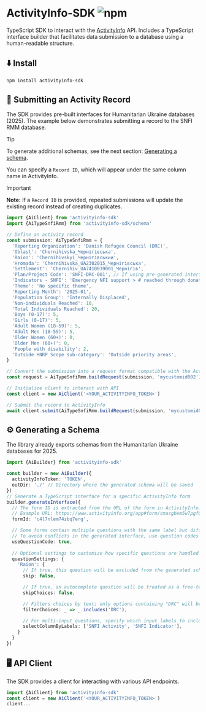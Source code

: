 # ActivityInfo-SDK ![npm](https://img.shields.io/npm/v/activityinfo-sdk)

TypeScript SDK to interact with the [ActivityInfo](https://www.activityinfo.org/) API.
Includes a TypeScript interface builder that facilitates data submission to a database using a human-readable structure.

## ⬇️ Install
```bash
npm install activityinfo-sdk
```

## 🛜  Submitting an Activity Record

The SDK provides pre-built interfaces for Humanitarian Ukraine databases (2025).
The example below demonstrates submitting a record to the SNFI RMM database.

> [!TIP]
> To generate additional schemas, see the next section: [Generating a schema](#-generating-a-schema).

You can specify a `Record ID`, which will appear under the same column name in ActivityInfo.

> [!IMPORTANT]  
> **Note:** If a `Record ID` is provided, repeated submissions will update the existing record instead of creating duplicates.

```ts
import {AiClient} from 'activityinfo-sdk'
import {AiTypeSnfiRmm} from 'activityinfo-sdk/schema'

// Define an activity record
const submission: AiTypeSnfiRmm = {
  'Reporting Organization': 'Danish Refugee Council (DRC)',
  'Oblast': 'Chernihivska_Чернігівська',
  'Raion': 'Chernihivskyi_Чернігівськии',
  'Hromada': 'Chernihivska_UA2302015_Чернігівська',
  'Settlement': 'Chernihiv_UA7410039001_Чернігів',
  'Plan/Project Code': 'SNFI-DRC-001', // If using pre-generated interfaces, this property must be set manually based on your current plan codes.
  'Indicators - SNFI': 'Emergency NFI support > # reached through donation of NFIs (Invincibility Points, bomb shelters, transit centers) > in-kind',
  'Theme': 'No specific theme',
  'Reporting Month': '2025-01',
  'Population Group': 'Internally Displaced',
  'Non-individuals Reached': 10,
  'Total Individuals Reached': 20,
  'Boys (0-17)': 5,
  'Girls (0-17)': 5,
  'Adult Women (18-59)': 5,
  'Adult Men (18-59)': 5,
  'Older Women (60+)': 0,
  'Older Men (60+)': 0,
  'People with disability': 2,
  'Outside HNRP Scope sub-category': 'Outside priority areas',
}

// Convert the submission into a request format compatible with the ActivityInfo API
const request = AiTypeSnfiRmm.buildRequest(submission, 'mycustomid002')

// Initialize client to interact with API
const client = new AiClient('<YOUR_ACTIVITYINFO_TOKEN>')

// Submit the record to ActivityInfo
await client.submit(AiTypeSnfiRmm.buildRequest(submission, 'mycustomid002'))
```

## ⚙️ Generating a Schema

The library already exports schemas from the Humanitarian Ukraine databases for 2025.
```ts
import {AiBuilder} from 'activityinfo-sdk'

const builder = new AiBuilder({
  activityInfoToken: 'TOKEN',
  outDir: './' // Directory where the generated schema will be saved
})
// Generate a TypeScript interface for a specific ActivityInfo form
builder.generateInterface({
  // The form ID is extracted from the URL of the form in ActivityInfo.
  // Example URL: https://www.activityinfo.org/app#form/cmasgbem5w7pgf02/display/c4l7nlem74zbq7erg
  formId: 'c4l7nlem74zbq7erg',

  // Some forms contain multiple questions with the same label but different meanings.  
  // To avoid conflicts in the generated interface, use question codes instead of labels.  
  useQuestionCode: true,
  
  // Optional settings to customize how specific questions are handled
  questionSettings: {
    'Raion': {
      // If true, this question will be excluded from the generated schema
      skip: false,

      // If true, an autocomplete question will be treated as a free-text input
      skipChoices: false,

      // Filters choices by text; only options containing "DRC" will be included
      filterChoices: _ => _.includes('DRC'),

      // For multi-input questions, specify which input labels to include in the generated choices
      selectColumnByLabels: ['SNFI Activity', 'SNFI Indicator'],
    }
  }
})
```

## 🖥️ API Client

The SDK provides a client for interacting with various API endpoints.

```ts
import {AiClient} from 'activityinfo-sdk'
const client = new AiClient('<YOUR_ACTIVITYINFO_TOKEN>')
client...
```